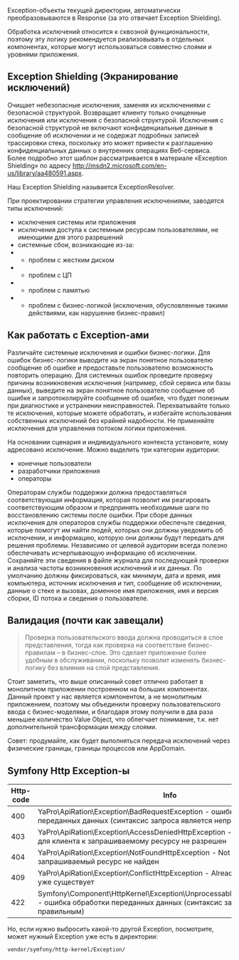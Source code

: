 Exception-объекты текущей директории, автоматически преобразовываются в Response (за это отвечает Exception Shielding).

Обработка исключений относится к сквозной функциональности, поэтому эту логику рекомендуется реализовывать в отдельных
компонентах, которые могут использоваться совместно слоями и уровнями приложения.

Exception Shielding (Экранирование исключений)
--
Очищает небезопасные исключения, заменяя их исключениями с безопасной структурой. Возвращает клиенту только очищенные
исключения или исключения с безопасной структурой. Исключения с безопасной структурой не включают конфиденциальные
данные в сообщение об исключении и не содержат подробных записей трассировки стека, поскольку это может привести к
разглашению конфиденциальных данных о внутренних операциях Веб-сервиса. Более подробно этот шаблон рассматривается в
материале «Exception Shielding» по адресу http://msdn2.microsoft.com/en-us/library/aa480591.aspx.

Наш Exception Shielding называется ExceptionResolver.

При проектировании стратегии управления исключениями, заводятся типы исключений:
- исключения системы или приложения
- исключения доступа к системным ресурсам пользователями, не имеющими для этого разрешений
- системные сбои, возникающие из-за:
- - проблем с жестким диском
- - проблем с ЦП
- - проблем с памятью
- - проблем с бизнес-логикой (исключения, обусловленные такими действиями, как нарушение бизнес-правил)

Как работать с Exception-ами
--
Различайте системные исключения и ошибки бизнес-логики. Для ошибок бизнес-логики выводите на экран понятное пользователю
сообщение об ошибке и предоставьте пользователю возможность повторить операцию. Для системных ошибок проведите проверку
причины возникновения исключения (например, сбой сервиса или базы данных), выведите на экран понятное пользователю
сообщение об ошибке и запротоколируйте сообщение об ошибке, что будет полезным при диагностике и устранении неисправностей.
Перехватывайте только те исключения, которые можете обработать, и избегайте использования собственных исключений без
крайней надобности. Не применяйте исключения для управления потоком логики приложения.

На основании сценария и индивидуального контекста установите, кому адресовано исключение.
Можно выделить три категории аудитории:
- конечные пользователи
- разработчики приложения
- операторы

Операторам службы поддержки должна предоставляться соответствующая информация, которая позволит им реагировать
соответствующим образом и предпринять необходимые шаги по восстановлению системы после ошибки. При сборе данных
исключения для операторов службы поддержки обеспечьте сведения, которые помогут им найти людей, которых они должны
уведомить об исключении, и информацию, которую они должны будут передать для решения проблемы.
Независимо от целевой аудитории всегда полезно обеспечивать исчерпывающую информацию об исключении. Сохраняйте эти
сведения в файле журнала для последующей проверки и анализа частоты возникновения исключений и их данных. По умолчанию
должны фиксироваться, как минимум, дата и время, имя компьютера, источник исключения и тип, сообщение об исключении,
данные о стеке и вызовах, доменное имя приложения, имя и версия сборки, ID потока и сведения о пользователе.

Валидация (почти как завещали)
--
> Проверка пользовательского ввода должна проводиться в слое представления, тогда как проверка на соответствие
> бизнес-правилам – в бизнес-слое. Это сделает приложение более удобным в обслуживании, поскольку позволит изменять
> бизнес-логику без влияния на слой представления.

Стоит заметить, что выше описанный совет отлично работает в монолитном приложении построенном на больших компонентах.
Данный проект у нас является компонентом, а не монолитным приложением, поэтому мы объединили проверку пользовательского
ввода с бизнес-моделями, и благодаря этому получили в два раза меньшее количество Value Object, что облегчает понимание,
т.к. нет дополнительной трансформации между слоями.

Совет: продумайте, как будет выполняться передача исключений через физические границы, границы процессов или AppDomain.

Symfony Http Exception-ы
--
|Http-code|Info|
|---|---|
|400|YaPro\ApiRation\Exception\BadRequestException - ошибка валидации переданных данных (синтаксис запроса является неправильным)|
|403|YaPro\ApiRation\Exception\AccessDeniedHttpException - Forbidden : доступ для клиента к запрашиваемому ресурсу не разрешен|
|404|YaPro\ApiRation\Exception\NotFoundHttpException - Not Found : запрашиваемый ресурс не найден|
|409|YaPro\ApiRation\Exception\ConflictHttpException - Already exists : сущность уже существует|
|422|Symfony\Component\HttpKernel\Exception\UnprocessableEntityHttpException - ошибка обработки переданных данных (синтаксис запроса является правильным)|

Но, если нужно выбросить какой-то другой Exception, посмотрите, может нужный Exception уже есть в директории:
```shell script
vendor/symfony/http-kernel/Exception/
```

